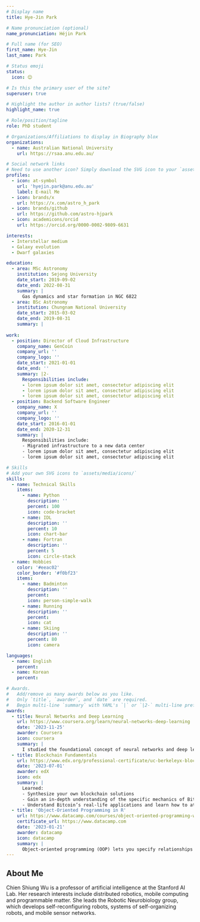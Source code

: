 ```yaml
---
# Display name
title: Hye-Jin Park

# Name pronunciation (optional)
name_pronunciation: Héjin Park

# Full name (for SEO)
first_name: Hye-Jin
last_name: Park

# Status emoji
status: 
  icon: 😌

# Is this the primary user of the site?
superuser: true

# Highlight the author in author lists? (true/false)
highlight_name: true

# Role/position/tagline
role: PhD student

# Organizations/Affiliations to display in Biography blox
organizations:
  - name: Australian National University
    url: https://rsaa.anu.edu.au/

# Social network links
# Need to use another icon? Simply download the SVG icon to your `assets/media/icons/` folder.
profiles:
  - icon: at-symbol
    url: 'hyejin.park@anu.edu.au'
    label: E-mail Me
  - icon: brands/x
    url: https://x.com/astro_h_park
  - icon: brands/github
    url: https://github.com/astro-hjpark
  - icon: academicons/orcid
    url: https://orcid.org/0000-0002-9809-6631

interests:
  - Interstellar medium
  - Galaxy evolution
  - Dwarf galaxies

education:
  - area: MSc Astronomy
    institution: Sejong University
    date_start: 2019-09-02
    date_end: 2022-08-31
    summary: |
      Gas dynamics and star formation in NGC 6822
  - area: BSc Astronomy
    institution: Chungnam National University
    date_start: 2015-03-02
    date_end: 2019-08-31
    summary: |
      
work:
  - position: Director of Cloud Infrastructure
    company_name: GenCoin
    company_url: ''
    company_logo: ''
    date_start: 2021-01-01
    date_end: ''
    summary: |2-
      Responsibilities include:
      - lorem ipsum dolor sit amet, consectetur adipiscing elit
      - lorem ipsum dolor sit amet, consectetur adipiscing elit
      - lorem ipsum dolor sit amet, consectetur adipiscing elit
  - position: Backend Software Engineer
    company_name: X
    company_url: ''
    company_logo: ''
    date_start: 2016-01-01
    date_end: 2020-12-31
    summary: |
      Responsibilities include:
      - Migrated infrastructure to a new data center
      - lorem ipsum dolor sit amet, consectetur adipiscing elit
      - lorem ipsum dolor sit amet, consectetur adipiscing elit

# Skills
# Add your own SVG icons to `assets/media/icons/`
skills:
  - name: Technical Skills
    items:
      - name: Python
        description: ''
        percent: 100
        icon: code-bracket
      - name: IDL
        description: ''
        percent: 10
        icon: chart-bar
      - name: Fortran
        description: ''
        percent: 5
        icon: circle-stack
  - name: Hobbies
    color: '#eeac02'
    color_border: '#f0bf23'
    items:
      - name: Badminton
        description: ''
        percent: 
        icon: person-simple-walk
      - name: Running
        description: ''
        percent: 
        icon: cat
      - name: Skiing
        description: ''
        percent: 80
        icon: camera

languages:
  - name: English
    percent: 
  - name: Korean
    percent: 

# Awards.
#   Add/remove as many awards below as you like.
#   Only `title`, `awarder`, and `date` are required.
#   Begin multi-line `summary` with YAML's `|` or `|2-` multi-line prefix and indent 2 spaces below.
awards:
  - title: Neural Networks and Deep Learning
    url: https://www.coursera.org/learn/neural-networks-deep-learning
    date: '2023-11-25'
    awarder: Coursera
    icon: coursera
    summary: |
      I studied the foundational concept of neural networks and deep learning. By the end, I was familiar with the significant technological trends driving the rise of deep learning; build, train, and apply fully connected deep neural networks; implement efficient (vectorized) neural networks; identify key parameters in a neural network’s architecture; and apply deep learning to your own applications.
  - title: Blockchain Fundamentals
    url: https://www.edx.org/professional-certificate/uc-berkeleyx-blockchain-fundamentals
    date: '2023-07-01'
    awarder: edX
    icon: edx
    summary: |
      Learned:
      - Synthesize your own blockchain solutions
      - Gain an in-depth understanding of the specific mechanics of Bitcoin
      - Understand Bitcoin’s real-life applications and learn how to attack and destroy Bitcoin, Ethereum, smart contracts and Dapps, and alternatives to Bitcoin’s Proof-of-Work consensus algorithm
  - title: 'Object-Oriented Programming in R'
    url: https://www.datacamp.com/courses/object-oriented-programming-with-s3-and-r6-in-r
    certificate_url: https://www.datacamp.com
    date: '2023-01-21'
    awarder: datacamp
    icon: datacamp
    summary: |
      Object-oriented programming (OOP) lets you specify relationships between functions and the objects that they can act on, helping you manage complexity in your code. This is an intermediate level course, providing an introduction to OOP, using the S3 and R6 systems. S3 is a great day-to-day R programming tool that simplifies some of the functions that you write. R6 is especially useful for industry-specific analyses, working with web APIs, and building GUIs.
---
```


## About Me

Chien Shiung Wu is a professor of artificial intelligence at the Stanford AI Lab. Her research interests include distributed robotics, mobile computing and programmable matter. She leads the Robotic Neurobiology group, which develops self-reconfiguring robots, systems of self-organizing robots, and mobile sensor networks.
